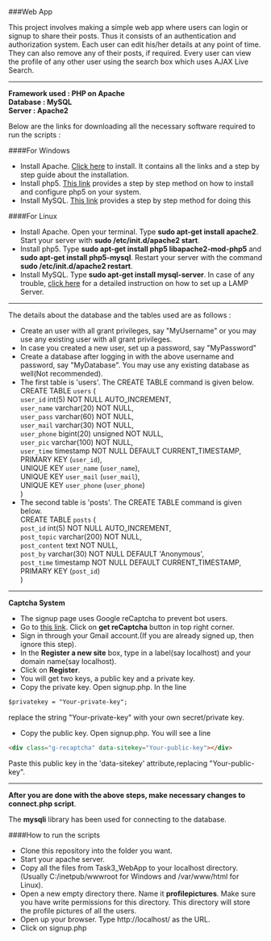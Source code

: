 ###Web App

This project involves making a simple web app where users can login or signup to share their posts. Thus it consists of an authentication and authorization system. Each user can edit his/her details at any point of time. They can also remove any of their posts, if required. Every user can view the profile of any other user using the search box which uses AJAX Live Search.

----

**Framework used : PHP on Apache**  
**Database 	 : MySQL**  
**Server	 : Apache2**  

Below are the links for downloading all the necessary software required to run the scripts :

####For Windows
+ Install Apache. [Click here](https://www.sitepoint.com/how-to-install-apache-on-windows/) to install. It contains all the links and a step by step guide about the installation.
+ Install php5. [This link](https://www.sitepoint.com/how-to-install-php-on-windows/) provides a step by step method on how to install and configure php5 on your system.
+ Install MySQL. [This link](https://www.sitepoint.com/how-to-install-mysql/) provides a step by step method for doing this

####For Linux
+ Install Apache. Open your terminal. Type **sudo apt-get install apache2**. Start your server with **sudo /etc/init.d/apache2 start**.
+ Install php5. Type **sudo apt-get install php5 libapache2-mod-php5** and **sudo apt-get install php5-mysql**. Restart your server with the command **sudo /etc/init.d/apache2 restart**.
+ Install MySQL. Type **sudo apt-get install mysql-server**. 
In case of any trouble, [click here](https://www.linux.com/learn/easy-lamp-server-installation) for a detailed instruction on how to set up a LAMP Server. 

----

The details about the database and the tables used are as follows :
+ Create an user with all grant privileges, say "MyUsername" or you may use any existing user with all grant privileges.
+ In case you created a new user, set up a password, say "MyPassword"
+ Create a database after logging in with the above username and password, say "MyDatabase". You may use any existing database as well(Not recommended).
+ The first table is 'users'. The CREATE TABLE command is given below.  
   CREATE TABLE `users` (  
  `user_id` int(5) NOT NULL AUTO_INCREMENT,  
  `user_name` varchar(20) NOT NULL,  
  `user_pass` varchar(60) NOT NULL,  
  `user_mail` varchar(30) NOT NULL,  
  `user_phone` bigint(20) unsigned NOT NULL,  
  `user_pic` varchar(100) NOT NULL,  
  `user_time` timestamp NOT NULL DEFAULT CURRENT_TIMESTAMP,  
  PRIMARY KEY (`user_id`),  
  UNIQUE KEY `user_name` (`user_name`),  
  UNIQUE KEY `user_mail` (`user_mail`),  
  UNIQUE KEY `user_phone` (`user_phone`)  
) 
+ The second table is 'posts'. The CREATE TABLE command is given below.  
   CREATE TABLE `posts` (  
  `post_id` int(5) NOT NULL AUTO_INCREMENT,  
  `post_topic` varchar(200) NOT NULL,  
  `post_content` text NOT NULL,  
  `post_by` varchar(30) NOT NULL DEFAULT 'Anonymous',  
  `post_time` timestamp NOT NULL DEFAULT CURRENT_TIMESTAMP,  
  PRIMARY KEY (`post_id`)  
) 

----

**Captcha System**

+ The signup page uses Google reCaptcha to prevent bot users.
+ Go to [this link](https://www.google.com/recaptcha/intro/index.html). Click on **get reCaptcha** button in top right corner.
+ Sign in through your Gmail account.(If you are already signed up, then ignore this step).
+ In the **Register a new site** box, type in a label(say localhost) and your domain name(say localhost). 
+ Click on **Register**.
+ You will get two keys, a public key and a private key.
+ Copy the private key. Open signup.php. In the line
```html
$privatekey = "Your-private-key";
```
replace the string "Your-private-key" with your own secret/private key.
+ Copy the public key. Open signup.php. You will see a line 
```html
<div class="g-recaptcha" data-sitekey="Your-public-key"></div>
```
Paste this public key in the 'data-sitekey' attribute,replacing "Your-public-key".

----

**After you are done with the above steps, make necessary changes to connect.php script**.

The **mysqli** library has been used for connecting to the database.

####How to run the scripts
+ Clone this repository into the folder you want. 
+ Start your apache server.
+ Copy all the files from Task3_WebApp to your localhost directory.(Usually C:/inetpub/wwwroot for Windows and /var/www/html for Linux).
+ Open a new empty directory there. Name it **profilepictures**. Make sure you have write permissions for this directory. This directory will store the profile pictures of all the users.
+ Open up your browser. Type http://localhost/ as the URL.
+ Click on signup.php

